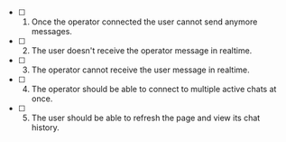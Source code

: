 - [ ] 1. Once the operator connected the user cannot send anymore messages.
- [ ] 2. The user doesn't receive the operator message in realtime.
- [ ] 3. The operator cannot receive the user message in realtime.
- [ ] 4. The operator should be able to connect to multiple active chats at once.
- [ ] 5. The user should be able to refresh the page and view its chat history.
